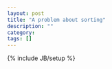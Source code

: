 ```yaml
---
layout: post
title: "A problem about sorting"
description: ""
category: 
tags: []
---
```

{% include JB/setup %}
